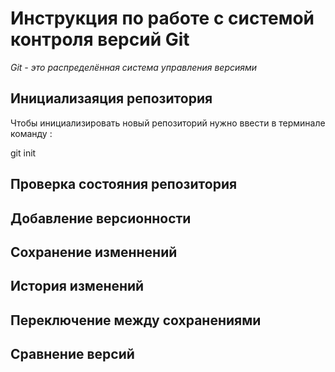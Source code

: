 # Инструкция по работе с системой контроля версий Git

*Git - это распределённая система управления версиями*

## Инициализаяция репозитория

Чтобы инициализировать новый репозиторий нужно ввести в терминале команду : 

   git init

## Проверка состояния репозитория

## Добавление версионности 

## Сохранение изменнений

## История изменений 

## Переключение между сохранениями

## Сравнение версий